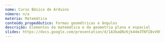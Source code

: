 ```yaml
---
nome: Curso Básico de Arduino
número: n/a
matéria: Matemática
conteúdo_propedêutico: Formas geométricas e ângulos
descrição: Elementos da matemática e da geometria plana e espacial
slides: https://docs.google.com/presentation/d/1A3baQNz6jk44m3TNfIBvV0FJxMhfdxNk/edit#slide=id.p12
---
```

